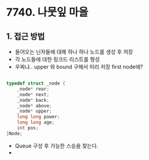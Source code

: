 # 7740. 나뭇잎 마을



## 	1. 접근 방법

- 들어오는 닌자들에 대해 하나 하나 노드를 생성 후 저장
- 각 노드들에 대한 링크드 리스트를 형성
- 우짜냐.. upper 와 bound 구해서 미리 저장 first node에? 

```c++

typedef struct _node {
	_node* rear;
	_node* next;
	_node* back;
	_node* above;
	_node* upper;
	long long power;
	long long age;
	int pos;
}Node;

```

- Queue 구성 후 가능한 스승을 찾는다.
- 